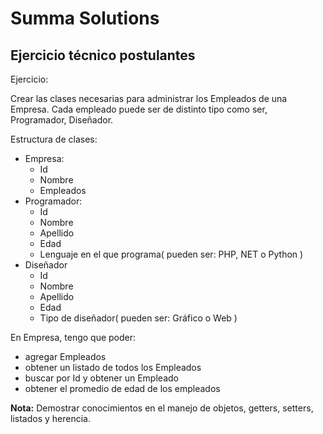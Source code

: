# Summa Solutions

Ejercicio técnico postulantes
-----------------------------

Ejercicio:
 
Crear las clases necesarias para administrar los Empleados de una Empresa. Cada empleado puede ser de distinto tipo como ser, Programador, Diseñador.


Estructura de clases:

* Empresa:
  * Id
  * Nombre
  * Empleados
* Programador:
  * Id
  * Nombre
  * Apellido
  * Edad
  * Lenguaje en el que programa( pueden ser: PHP, NET o Python  )
* Diseñador
  * Id
  * Nombre
  * Apellido
  * Edad
  * Tipo de diseñador( pueden ser: Gráfico o Web )

En Empresa, tengo que poder:

* agregar Empleados
* obtener un listado de todos los Empleados
* buscar por Id y obtener un Empleado
* obtener el promedio de edad de los empleados

**Nota:** Demostrar conocimientos en el manejo de objetos, getters, setters, listados y herencia. 
